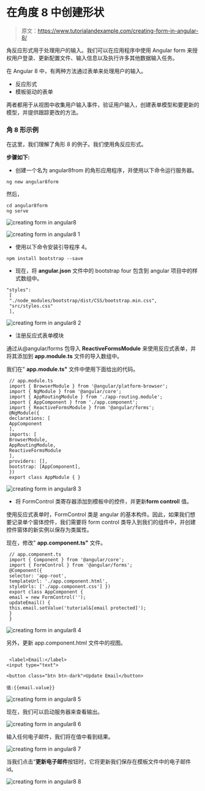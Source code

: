 # 在角度 8 中创建形状

> 原文：<https://www.tutorialandexample.com/creating-form-in-angular-8/>

角反应形式用于处理用户的输入。我们可以在应用程序中使用 Angular form 来授权用户登录、更新配置文件、输入信息以及执行许多其他数据输入任务。

在 Angular 8 中，有两种方法通过表单来处理用户的输入。

*   反应形式
*   模板驱动的表单

两者都用于从视图中收集用户输入事件，验证用户输入，创建表单模型和要更新的模型，并提供跟踪更改的方法。

### 角 8 形示例

在这里，我们理解了角形 8 的例子。我们使用角反应形式。

**步骤如下:**

*   创建一个名为 angular8from 的角形应用程序，并使用以下命令运行服务器。

```
ng new angular8form
```

然后，

```
cd angular8form
ng serve 
```

![creating form in angular8](img/c021d40a27c9cb4710ee781eec162b91.png)

![creating form in angular8 1](img/82785111ec47b65016401efe6302786b.png)

*   使用以下命令安装引导程序 4。

```
npm install bootstrap --save
```

*   现在，将 **angular.json** 文件中的 bootstrap four 包含到 angular 项目中的样式数组中。

```
"styles":
 [
 "./node_modules/bootstrap/dist/CSS/bootstrap.min.css",
 "src/styles.css"
 ], 
```

![creating form in angular8 2](img/a88c2964d1572152ec1a50d6a8b9f64e.png)

*   注册反应式表单模块

通过从@angular/forms 包导入 **ReactiveFormsModule** 来使用反应式表单，并将其添加到 **app.module.ts** 文件的导入数组中。

我们在" **app.module.ts"** 文件中使用下面给出的代码。

```
 // app.module.ts 
 import { BrowserModule } from '@angular/platform-browser'; 
 import { NgModule } from '@angular/core'; 
 import { AppRoutingModule } from './app-routing.module';
 import { AppComponent } from './app.component'; 
 import { ReactiveFormsModule } from '@angular/forms'; 
 @NgModule({ 
 declarations: [ 
 AppComponent 
 ], 
 imports: [ 
 BrowserModule, 
 AppRoutingModule, 
 ReactiveFormsModule 
 ], 
 providers: [], 
 bootstrap: [AppComponent], 
 }) 
 export class AppModule { }  
```

![creating form in angular8 3](img/535a50473cf1b4c02846301079c6e1a2.png)

*   将 FormControl 类寄存器添加到模板中的控件，并更新**form control**l 值。

使用反应式表单时，FormControl 类是 angular 的基本构件。因此，如果我们想要记录单个窗体控件，我们需要将 form control 类导入到我们的组件中，并创建控件窗体的新实例以保存为类属性。

现在，修改" **app.component.ts"** 文件。

```
 // app.component.ts 
 import { Component } from '@angular/core'; 
 import { FormControl } from '@angular/forms'; 
 @Component({ 
 selector: 'app-root', 
 templateUrl: './app.component.html', 
 styleUrls: ['./app.component.css'] }) 
 export class AppComponent { 
 email = new FormControl(''); 
 updateEmail() { 
 this.email.setValue('tutorial&[email protected]'); 
 } 
 }  
```

![creating form in angular8 4](img/e5b098c5b36c28563779bf247c3e7b0f.png)

另外，更新 app.component.html 文件中的视图。

```

 <label>Email:</label> 
<input type="text">

<button class="btn btn-dark">Update Email</button>

值:{{email.value}}

```

![creating form in angular8 5](img/940457cfbd8e3936d16ca9a36bd99b12.png)

现在，我们可以启动服务器来查看输出。

![creating form in angular8 6](img/22b2b1db2202b225c4614e18d4a0eb8c.png)

输入任何电子邮件，我们将在值中看到结果。

![creating form in angular8 7](img/8f02d37d9b4e578d5b1a8b99a287a5e9.png)

当我们点击“**更新电子邮件**按钮时，它将更新我们保存在模板文件中的电子邮件 id。

![creating form in angular8 8](img/34cda8c2a8930ab7d74659e804288862.png)